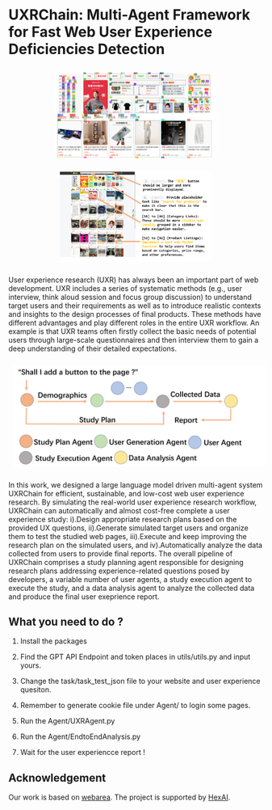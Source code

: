 # UXRChain: Multi-Agent Framework for Fast Web User Experience Deficiencies Detection

<!-- <p align="center">
    <img src="./Fig/example.png" alt="Image 2" style="margin: 10px; width: 500px;"/>
    <img src="./Fig/example.png" alt="Image 2" style="margin: 10px; width: 500px;"/>
</p> -->

<p align="center">
    <img src="Fig/taobao.png" alt="Image 1" width="320" style="margin: 10px;"/>
    <img src="Fig/example.png" alt="Image 2" width="300" style="margin: 10px;"/>
</p>

User experience research (UXR) has always been an important part of web development. UXR includes a series of systematic methods (e.g., user interview, think aloud session and focus group discussion) to understand target users and their requirements as well as to introduce realistic contexts and insights to the design processes of final products. These methods have different advantages and play different roles in the entire UXR workflow. An example is that UXR teams often firstly collect the basic needs of potential users through large-scale questionnaires and then interview them to gain a deep understanding of their detailed expectations.

<p align="center">
    <img src="./Fig/pipeline.png" alt="Image 2" style="margin: 10px; width: 500px;"/>
 
</p>


In this work, we designed a large language model driven multi-agent system UXRChain for efficient, sustainable, and low-cost web
user experience research. By simulating the real-world user experience research workflow, UXRChain can automatically and almost
cost-free complete a user experience study: i).Design appropriate research plans based on the provided UX questions, ii).Generate
simulated target users and organize them to test the studied web pages, iii).Execute and keep improving the research plan on the
simulated users, and iv).Automatically analyze the data collected from users to provide final reports.
The overall pipeline of UXRChain comprises a study planning agent responsible for designing research plans addressing experience-related questions posed by developers, a variable number of user agents, a study execution agent to execute the study, and a data analysis agent to analyze the collected data and produce the final user exeprience report.


## What you need to do ?

1. Install the packages

2. Find the GPT API Endpoint and token places in utils/utils.py and input yours.

3. Change the task/task_test_json file to your website and user experience quesiton.

4. Remember to generate cookie file under Agent/ to login some pages.

4. Run the Agent/UXRAgent.py

5. Run the Agent/EndtoEndAnalysis.py 

6. Wait for the user experiencce report !

## Acknowledgement

Our work is based on [webarea](https://github.com/MinorJerry/WebVoyager). The project is supported by [HexAI](https://www.hexai.tech/). 

